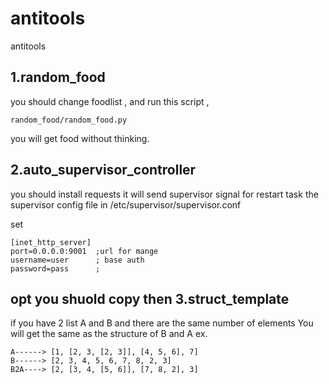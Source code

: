 # antitools

antitools

1.random_food 
------------------------------------------------------
you should change foodlist , and run this script ,

    random_food/random_food.py
you  will get food without thinking.

2.auto_supervisor_controller
------------------------------------------------------
you should install requests 
it will send supervisor signal for restart task
the supervisor config file in 
    /etc/supervisor/supervisor.conf

set

    [inet_http_server]
	port=0.0.0.0:9001  ;url for mange
	username=user      ; base auth
	password=pass      ;
opt you shuold copy then
3.struct_template
-------------------------------------------------------
if you have 2 list A and B
and there are the same number of elements
You will get the same as the structure of B and A
ex.

    A------> [1, [2, 3, [2, 3]], [4, 5, 6], 7]
    B------> [2, 3, 4, 5, 6, 7, 8, 2, 3]
    B2A----> [2, [3, 4, [5, 6]], [7, 8, 2], 3]

